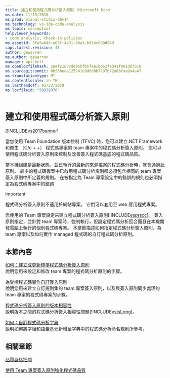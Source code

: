 ```yaml
---
title: 建立和使用程式碼分析簽入原則 |Microsoft Docs
ms.date: 11/15/2016
ms.prod: visual-studio-dev14
ms.technology: vs-ide-code-analysis
ms.topic: conceptual
helpviewer_keywords:
- code analysis, check-in policies
ms.assetid: 3fa5a849-e05f-4e31-8ba3-b014c889d94d
caps.latest.revision: 41
author: gewarren
ms.author: gewarren
manager: wpickett
ms.openlocfilehash: 2aef2183cde96bfb5faa1bb62fa341f901dd7018
ms.sourcegitcommit: 8b538eea125241e9d6d8b7297b72a66faa9a4a47
ms.translationtype: MT
ms.contentlocale: zh-TW
ms.lasthandoff: 01/23/2019
ms.locfileid: "58939376"
---
```

# <a name="creating-and-using-code-analysis-check-in-policies"></a>建立和使用程式碼分析簽入原則
[!INCLUDE[vs2017banner](../includes/vs2017banner.md)]

當您使用 Team Foundation 版本控制 (TFVC) 時，您可以建立.NET Framework 和原生 （C/c + +） 程式碼專案的 team 專案中的程式碼分析簽入原則。 您可以使用程式碼分析簽入原則來控制及改善簽入程式碼基底的程式碼品質。  
  
 當本機組建是最新狀態，並已執行的最新的來源檔案的程式碼分析時，就會通過此原則。 最少的程式碼專案中已啟用程式碼分析規則都必須包含相同的 team 專案簽入原則中所定義的規則。 在被指定為 Team 專案設定中的錯誤的規則也必須指定為程式碼專案中的錯誤  
  
> [!IMPORTANT]
>  程式碼分析簽入原則不適用於網站專案。 它們可以套用至 web 應用程式專案。  
  
 您使用的 Team 專案設定來建立程式碼分析簽入原則[!INCLUDE[esprscc](../includes/esprscc-md.md)]。 簽入原則指定，並針對 team 專案時，強制執行，但設定程式碼分析回合而且在本機開發電腦上執行的個別程式碼專案。 本章節描述如何指定程式碼分析簽入原則，為 team 專案以及如何實作 managed 程式碼的自訂程式碼分析原則。  
  
## <a name="in-this-section"></a>本節內容  
 [如何：建立或更新標準程式碼分析簽入原則](../code-quality/how-to-create-or-update-standard-code-analysis-check-in-policies.md)  
 說明您用來設定和修改 team 專案的程式碼分析原則的步驟。  
  
 [為受控程式碼實作自訂簽入原則](../code-quality/implementing-custom-code-analysis-check-in-policies-for-managed-code.md)  
 說明您用來建立自訂規則集的 team 專案簽入原則，以及與簽入原則同步處理的 team 專案的程式碼專案的步驟。  
  
 [程式碼分析簽入原則的版本相容性](../code-quality/version-compatibility-for-code-analysis-check-in-policies.md)  
 說明版本之間的程式碼分析簽入相容性問題[!INCLUDE[vstsLong](../includes/vstslong-md.md)]。  
  
 [如何：自訂程式碼分析字典](../code-quality/how-to-customize-the-code-analysis-dictionary.md)  
 說明如何將字組和語彙基元新增至字典中的程式碼分析命名規則所參考。  
  
## <a name="related-sections"></a>相關章節  
 [品質嚴格把關](http://msdn.microsoft.com/library/bdc5666e-6cf0-45b2-a0a1-133c3f61e852)  
  
 [使用 Team 專案簽入原則強化程式碼品質](../code-quality/enhancing-code-quality-with-team-project-check-in-policies.md)
